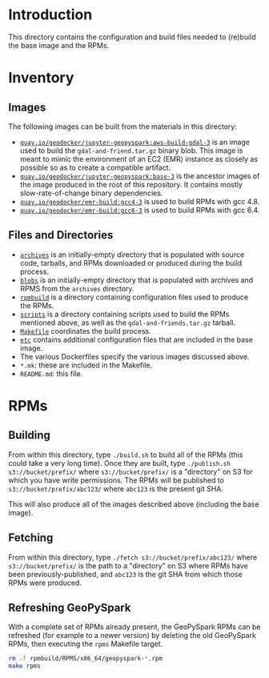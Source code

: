# Introduction #

This directory contains the configuration and build files needed to (re)build the base image and the RPMs.

# Inventory #

## Images ##

The following images can be built from the materials in this directory:

   - [`quay.io/geodocker/jupyter-geopyspark:aws-build-gdal-3`](Dockerfile.aws-build-gdal) is an image used to build the `gdal-and-friend.tar.gz` binary blob.  This image is meant to mimic the environment of an EC2 (EMR) instance as closely as possible so as to create a compatible artifact.
   - [`quay.io/geodocker/jupyter-geopyspark:base-3`](Dockerfile.base) is the ancestor images of the image produced in the root of this repository.  It contains mostly slow-rate-of-change binary dependencies.
   - [`quay.io/geodocker/emr-build:gcc4-3`](Dockerfile.gcc4) is used to build RPMs with gcc 4.8.
   - [`quay.io/geodocker/emr-build:gcc6-3`](Dockerfile.gcc6) is used to build RPMs with gcc 6.4.

## Files and Directories ##

   - [`archives`](archives) is an initially-empty directory that is populated with source code, tarballs, and RPMs downloaded or produced during the build process.
   - [`blobs`](blobs) is an initially-empty directory that is populated with archives and RPMS from the `archives` directory.
   - [`rpmbuild`](rpmbuild) is a directory containing configuration files used to produce the RPMs.
   - [`scripts`](scripts) is a directory containing scripts used to build the RPMs mentioned above, as well as the `gdal-and-friends.tar.gz` tarball.
   - [`Makefile`](Makefile) coordinates the build process.
   - [`etc`](etc) contains additional configuration files that are included in the base image.
   - The various Dockerfiles specify the various images discussed above.
   - `*.mk`: these are included in the Makefile.
   - `README.md`: this file.

# RPMs #

## Building ##

From within this directory, type `./build.sh` to build all of the RPMs (this could take a very long time).
Once they are built, type `./publish.sh s3://bucket/prefix/` where `s3://bucket/prefix/` is a "directory" on S3 for which you have write permissions.
The RPMs will be published to `s3://bucket/prefix/abc123/` where `abc123` is the present git SHA.

This will also produce all of the images described above (including the base image).

## Fetching ##

From within this directory, type `./fetch s3://bucket/prefix/abc123/` where `s3://bucket/prefix/` is the path to a "directory" on S3 where RPMs have been previously-published, and `abc123` is the git SHA from which those RPMs were produced.

## Refreshing GeoPySpark ##

With a complete set of RPMs already present, the GeoPySpark RPMs can be refreshed (for example to a newer version) by deleting the old GeoPySpark RPMs, then executing the `rpms` Makefile target.

```bash
rm -f rpmbuild/RPMS/x86_64/geopyspark-*.rpm
make rpms
```

